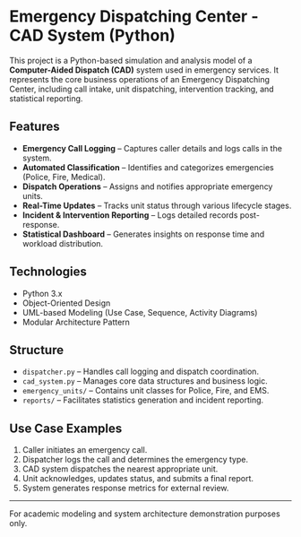 # Emergency Dispatching Center - CAD System (Python)

This project is a Python-based simulation and analysis model of a **Computer-Aided Dispatch (CAD)** system used in emergency services. It represents the core business operations of an Emergency Dispatching Center, including call intake, unit dispatching, intervention tracking, and statistical reporting.

## Features

- **Emergency Call Logging** – Captures caller details and logs calls in the system.
- **Automated Classification** – Identifies and categorizes emergencies (Police, Fire, Medical).
- **Dispatch Operations** – Assigns and notifies appropriate emergency units.
- **Real-Time Updates** – Tracks unit status through various lifecycle stages.
- **Incident & Intervention Reporting** – Logs detailed records post-response.
- **Statistical Dashboard** – Generates insights on response time and workload distribution.

## Technologies

- Python 3.x
- Object-Oriented Design
- UML-based Modeling (Use Case, Sequence, Activity Diagrams)
- Modular Architecture Pattern

##  Structure

- `dispatcher.py` – Handles call logging and dispatch coordination.
- `cad_system.py` – Manages core data structures and business logic.
- `emergency_units/` – Contains unit classes for Police, Fire, and EMS.
- `reports/` – Facilitates statistics generation and incident reporting.


##  Use Case Examples

1. Caller initiates an emergency call.
2. Dispatcher logs the call and determines the emergency type.
3. CAD system dispatches the nearest appropriate unit.
4. Unit acknowledges, updates status, and submits a final report.
5. System generates response metrics for external review.

---

For academic modeling and system architecture demonstration purposes only.
